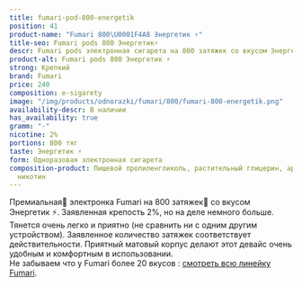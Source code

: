 ```yaml
---
title: fumari-pod-800-energetik
position: 41
product-name: "Fumari 800\U0001F4A8 Энергетик ⚡"
title-seo: Fumari pods 800 Энергетик⚡
descr: Fumari pods электронная сигарета на 800 затяжек со вкусом Энергетик ⚡
product-alt: Fumari pods 800 Энергетик ⚡
strong: Крепкий
brand: Fumari
price: 240
composition: e-sigarety
image: "/img/products/odnorazki/fumari/800/fumari-800-energetik.png"
availability-descr: В наличии
has_availability: true
gramm: "-"
nicotine: 2%
portions: 800 тяг
taste: Энергетик ⚡
form: Одноразовая электронная сигарета
composition-product: Пищевой пропиленгликоль, растительный глицерин, ароматизатор,
  никотин
---
```


Премиальная🥇 электронка Fumari на 800 затяжек💨 со вкусом Энергетик ⚡. Заявленная крепость 2%, но на деле немного больше. Тянется очень легко и приятно (не сравнить ни с одним другим устройством). Заявленное количество затяжек соответствует действительности. Приятный матовый корпус делают этот девайс очень удобным и комфортным в использовании.<br>
Не забываем что у Fumari более 20 вкусов : [смотреть всю линейку Fumari](/fumari).